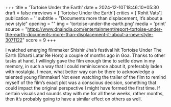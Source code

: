 +++
title = 'Tortoise Under the Earth'
date = 2024-12-10T18:46:10+05:30
draft = false
mreviews = ['Tortoise Under the Earth']
critics = ['Rohit Vats']
publication = ''
subtitle = "Documents more than displacement, it’s about a new style"
opening = ""
img = 'tortoise-under-the-earth.png'
media = 'print'
source = "https://www.dnaindia.com/entertainment/report-tortoise-under-the-earth-documents-more-than-displacement-it-about-a-new-style-3071122"
score = 9
+++

I watched emerging filmmaker Shishir Jha’s festival hit Tortoise Under The Earth (Dharti Latar Re Horo) a couple of months ago in Goa. Thanks to other tasks at hand, I willingly gave the film enough time to settle down in my memory, in such a way that I could reminiscence about it, preferably laden with nostalgia. I mean, what better way can be there to acknowledge a talented young filmmaker! Not even watching the trailer of the film to remind myself of the film’s exact plot was a conscious decision, something that could impact the original perspective I might have formed the first time. If certain visuals and sounds stay with me for all these weeks, rather months, then it’s probably going to have a similar effect on others as well.
